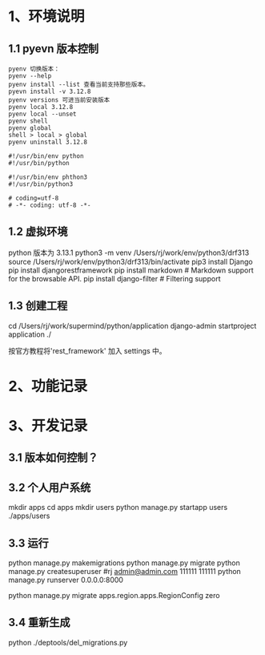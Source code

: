 # 1、环境说明
## 1.1 pyevn 版本控制
```
pyenv 切换版本：
pyenv --help
pyenv install --list 查看当前支持那些版本。
pyevn install -v 3.12.8
pyenv versions 可进当前安装版本
pyenv local 3.12.8
pyenv local --unset
pyenv shell
pyenv global
shell > local > global
pyenv uninstall 3.12.8

#!/usr/bin/env python
#!/usr/bin/python

#!/usr/bin/env phthon3
#!/usr/bin/python3

# coding=utf-8
# -*- coding: utf-8 -*-

```

## 1.2 虚拟环境
python 版本为 3.13.1
python3 -m venv /Users/rj/work/env/python3/drf313
source /Users/rj/work/env/python3/drf313/bin/activate
pip3 install Django
pip install djangorestframework
pip install markdown       # Markdown support for the browsable API.
pip install django-filter  # Filtering support

## 1.3 创建工程
cd /Users/rj/work/supermind/python/application
django-admin startproject application ./

按官方教程将'rest_framework' 加入 settings 中。 

# 2、功能记录



# 3、开发记录

## 3.1 版本如何控制？


## 3.2 个人用户系统
mkdir apps
cd apps
mkdir users
python manage.py startapp users ./apps/users

## 3.3 运行
python manage.py makemigrations
python manage.py migrate
python manage.py createsuperuser  #rj  admin@admin.com  111111 111111
python manage.py runserver 0.0.0.0:8000

python manage.py migrate apps.region.apps.RegionConfig zero

## 3.4 重新生成
python ./deptools/del_migrations.py

